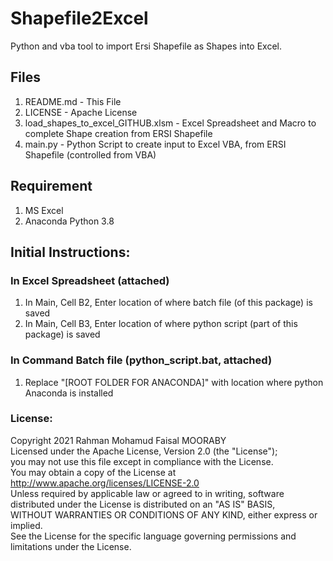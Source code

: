 # Shapefile2Excel
Python and vba tool to import Ersi Shapefile as Shapes into Excel. 

## Files
1) README.md - This File
2) LICENSE - Apache License 
3) load_shapes_to_excel_GITHUB.xlsm - Excel Spreadsheet and Macro to complete Shape creation from ERSI Shapefile
4) main.py - Python Script to create input to Excel VBA, from ERSI Shapefile (controlled from VBA)

## Requirement
1) MS Excel
2) Anaconda Python 3.8

## Initial Instructions:
### In Excel Spreadsheet (attached)
1) In Main, Cell B2, Enter location of where batch file (of this package) is saved
2) In Main, Cell B3, Enter location of where python script (part of this package) is saved

### In Command Batch file (python_script.bat, attached)
1) Replace "[ROOT FOLDER FOR ANACONDA]" with location where python Anaconda is installed


### License:
   Copyright 2021 Rahman Mohamud Faisal MOORABY                                
   Licensed under the Apache License, Version 2.0 (the "License");             
   you may not use this file except in compliance with the License.            
   You may obtain a copy of the License at                                     
       http://www.apache.org/licenses/LICENSE-2.0                              
   Unless required by applicable law or agreed to in writing, software         
   distributed under the License is distributed on an "AS IS" BASIS,           
   WITHOUT WARRANTIES OR CONDITIONS OF ANY KIND, either express or implied.    
   See the License for the specific language governing permissions and         
   limitations under the License.                                              
